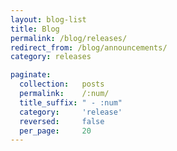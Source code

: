 ```yaml
---
layout: blog-list
title: Blog
permalink: /blog/releases/
redirect_from: /blog/announcements/
category: releases

paginate:
  collection:   posts
  permalink:    /:num/
  title_suffix: " - :num"
  category:     'release'
  reversed:     false
  per_page:     20
---
```

